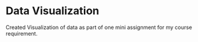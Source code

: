 # Data Visualization
Created Visualization of data as part of one mini assignment for my course requirement.
